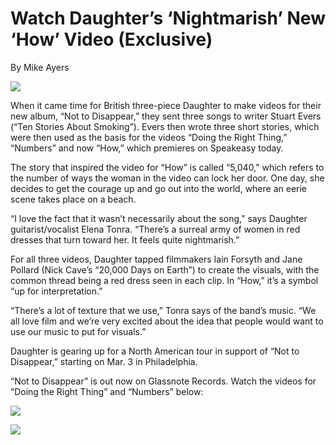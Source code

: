 # Watch Daughter’s ‘Nightmarish’ New ‘How’ Video (Exclusive) 

By Mike Ayers

[<img src="https://i.ytimg.com/vi/63xjiLDRWBI/maxresdefault.jpg">](https://www.youtube.com/watch?v=63xjiLDRWBI)

When it came time for British three-piece Daughter to make videos for their new album, “Not to Disappear,” they sent three songs to writer Stuart Evers (“Ten Stories About Smoking”). Evers then wrote three short stories, which were then used as the basis for the videos “Doing the Right Thing,” “Numbers” and now “How,” which premieres on Speakeasy today.

The story that inspired the video for “How” is called “5,040,” which refers to the number of ways the woman in the video can lock her door. One day, she decides to get the courage up and go out into the world, where an eerie scene takes place on a beach.

“I love the fact that it wasn’t necessarily about the song,” says Daughter guitarist/vocalist Elena Tonra. “There’s a surreal army of women in red dresses that turn toward her. It feels quite nightmarish.”

For all three videos, Daughter tapped filmmakers Iain Forsyth and Jane Pollard (Nick Cave’s “20,000 Days on Earth”) to create the visuals, with the common thread being a red dress seen in each clip. In “How,” it’s a symbol “up for interpretation.”

“There’s a lot of texture that we use,” Tonra says of the band’s music. “We all love film and we’re very excited about the idea that people would want to use our music to put for visuals.”

Daughter is gearing up for a North American tour in support of “Not to Disappear,” starting on Mar. 3 in Philadelphia.

“Not to Disappear” is out now on Glassnote Records. Watch the videos for “Doing the Right Thing” and “Numbers” below:

[<img src="https://i.ytimg.com/vi/bU5F-DvGLkA/maxresdefault.jpg">](https://www.youtube.com/watch?v=bU5F-DvGLkA)

[<img src="https://i.ytimg.com/vi/z-fD3PIRSO8/maxresdefault.jpg">](https://www.youtube.com/watch?v=z-fD3PIRSO8)

